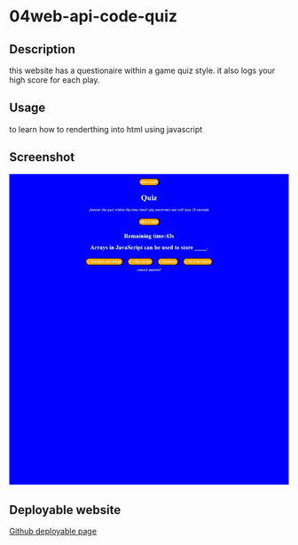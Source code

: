 # 04web-api-code-quiz

## Description

this website has a questionaire within a game quiz style. it also logs your high score for each play. 

## Usage

to learn how to renderthing into html using javascript

## Screenshot
![website](/assets/images/Web%20capture_23-10-2022_185956_.jpeg)

## Deployable website

[Github deployable page](https://hkim84.github.io/04web-api-code-quiz/)
